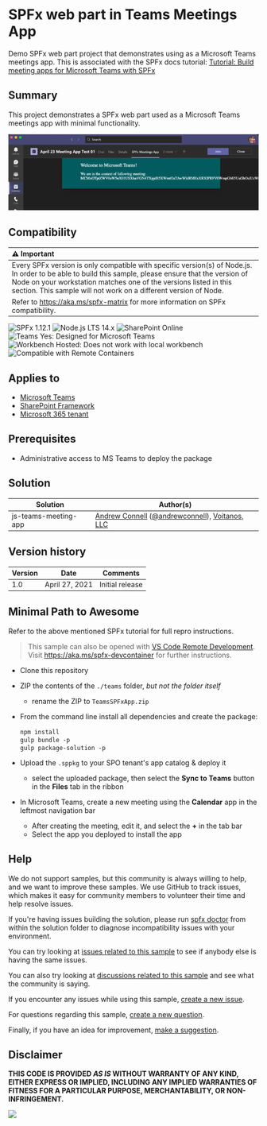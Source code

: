 # SPFx web part in Teams Meetings App

Demo SPFx web part project that demonstrates using as a Microsoft Teams meetings app. This is associated with the SPFx docs tutorial: [Tutorial: Build meeting apps for Microsoft Teams with SPFx](https://docs.microsoft.com/sharepoint/dev//spfx/build-for-teams-meeting-app)

## Summary

This project demonstrates a SPFx web part used as a Microsoft Teams meetings app with minimal functionality.

![picture of the web part in action](assets/preview.png)

## Compatibility

| :warning: Important          |
|:---------------------------|
| Every SPFx version is only compatible with specific version(s) of Node.js. In order to be able to build this sample, please ensure that the version of Node on your workstation matches one of the versions listed in this section. This sample will not work on a different version of Node.|
|Refer to <https://aka.ms/spfx-matrix> for more information on SPFx compatibility.   |

![SPFx 1.12.1](https://img.shields.io/badge/SPFx-1.12.1-green.svg) 
![Node.js LTS 14.x](https://img.shields.io/badge/Node.js-LTS%2014.x-green.svg) 
![SharePoint Online](https://img.shields.io/badge/SharePoint-Online-yellow.svg) 
![Teams Yes: Designed for Microsoft Teams](https://img.shields.io/badge/Teams-Yes-green.svg "Designed for Microsoft Teams")
![Workbench Hosted: Does not work with local workbench](https://img.shields.io/badge/Workbench-Hosted-yellow.svg "Does not work with local workbench")
![Compatible with Remote Containers](https://img.shields.io/badge/Remote%20Containers-Compatible-green.svg)

## Applies to

- [Microsoft Teams](https://aka.ms/microsoftteams)
- [SharePoint Framework](https://learn.microsoft.com/sharepoint/dev/spfx/sharepoint-framework-overview)
- [Microsoft 365 tenant](https://learn.microsoft.com/sharepoint/dev/spfx/set-up-your-development-environment)

## Prerequisites

- Administrative access to MS Teams to deploy the package

## Solution

Solution|Author(s)
--------|---------
js-teams-meeting-app | [Andrew Connell](/andrewconnell) ([@andrewconnell](https://twitter.com/andrewconnell)), [Voitanos, LLC](https://www.voitanos.io)

## Version history

Version |      Date      |    Comments
------- | -------------- | ---------------
1.0     | April 27, 2021 | Initial release


## Minimal Path to Awesome

Refer to the above mentioned SPFx tutorial for full repro instructions.

>  This sample can also be opened with [VS Code Remote Development](https://code.visualstudio.com/docs/remote/remote-overview). Visit https://aka.ms/spfx-devcontainer for further instructions.

- Clone this repository
- ZIP the contents of the `./teams` folder, *but not the folder itself*
  - rename the ZIP to `TeamsSPFxApp.zip`
- From the command line install all dependencies and create the package:

    ```console
    npm install
    gulp bundle -p
    gulp package-solution -p
    ```

- Upload the `.sppkg` to your SPO tenant's app catalog & deploy it
  - select the uploaded package, then select the **Sync to Teams** button in the **Files** tab in the ribbon
- In Microsoft Teams, create a new meeting using the **Calendar** app in the leftmost navigation bar
  - After creating the meeting, edit it, and select the **+** in the tab bar
  - Select the app you deployed to install the app

## Help

We do not support samples, but this community is always willing to help, and we want to improve these samples. We use GitHub to track issues, which makes it easy for  community members to volunteer their time and help resolve issues.

If you're having issues building the solution, please run [spfx doctor](https://pnp.github.io/cli-microsoft365/cmd/spfx/spfx-doctor/) from within the solution folder to diagnose incompatibility issues with your environment.

You can try looking at [issues related to this sample](https://github.com/pnp/sp-dev-fx-webparts/issues?q=label%3A%22sample%3A%20js-teams-meeting-app%22) to see if anybody else is having the same issues.

You can also try looking at [discussions related to this sample](https://github.com/pnp/sp-dev-fx-webparts/discussions?discussions_q=js-teams-meeting-app) and see what the community is saying.

If you encounter any issues while using this sample, [create a new issue](https://github.com/pnp/sp-dev-fx-webparts/issues/new?assignees=&labels=Needs%3A+Triage+%3Amag%3A%2Ctype%3Abug-suspected%2Csample%3A%20js-teams-meeting-app&template=bug-report.yml&sample=js-teams-meeting-app&authors=@andrewconnell&title=js-teams-meeting-app%20-%20).

For questions regarding this sample, [create a new question](https://github.com/pnp/sp-dev-fx-webparts/issues/new?assignees=&labels=Needs%3A+Triage+%3Amag%3A%2Ctype%3Aquestion%2Csample%3A%20js-teams-meeting-app&template=question.yml&sample=js-teams-meeting-app&authors=@andrewconnell&title=js-teams-meeting-app%20-%20).

Finally, if you have an idea for improvement, [make a suggestion](https://github.com/pnp/sp-dev-fx-webparts/issues/new?assignees=&labels=Needs%3A+Triage+%3Amag%3A%2Ctype%3Aenhancement%2Csample%3A%20js-teams-meeting-app&template=suggestion.yml&sample=js-teams-meeting-app&authors=@andrewconnell&title=js-teams-meeting-app%20-%20).


## Disclaimer

**THIS CODE IS PROVIDED *AS IS* WITHOUT WARRANTY OF ANY KIND, EITHER EXPRESS OR IMPLIED, INCLUDING ANY IMPLIED WARRANTIES OF FITNESS FOR A PARTICULAR PURPOSE, MERCHANTABILITY, OR NON-INFRINGEMENT.**

<img src="https://pnptelemetry.azurewebsites.net/sp-dev-fx-webparts/samples/js-teams-meeting-app" />
